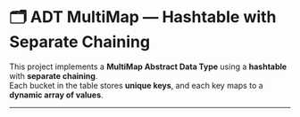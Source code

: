 # 🗂️ ADT MultiMap — Hashtable with Separate Chaining

This project implements a **MultiMap Abstract Data Type** using a **hashtable** with **separate chaining**.  
Each bucket in the table stores **unique keys**, and each key maps to a **dynamic array of values**.

---